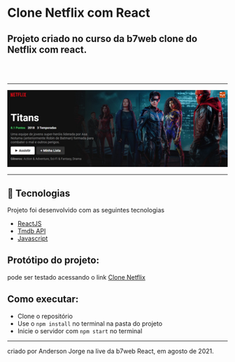 # Clone Netflix com React
## Projeto criado no curso da b7web clone do Netflix com react.

<br>
<br>

---
<img src="./src/img/clone.jpeg" />

---
## 🌟 Tecnologias 

Projeto foi desenvolvido com as seguintes tecnologias

- [ReactJS](https://pt-br.reactjs.org/)
- [Tmdb API](https://developers.themoviedb.org/3/movies/get-movie-details)
- [Javascript](https://developer.mozilla.org/pt-BR/)


## Protótipo do projeto: 

pode ser testado acessando o link [Clone Netflix](/)

## Como executar:

- Clone o repositório
- Use o `npm install` no terminal na pasta do projeto
- Inicie o servidor com `npm start` no terminal


---

criado por Anderson Jorge na live da b7web React,  em agosto de 2021.